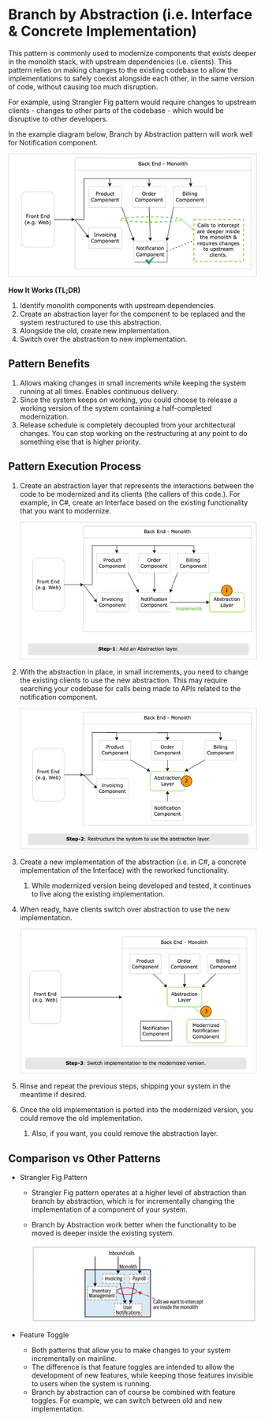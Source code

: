 # Branch by Abstraction (i.e. Interface & Concrete Implementation)

This pattern is commonly used to modernize components that exists deeper in the monolith stack, with upstream dependencies (i.e. clients). This pattern relies on making changes to the existing codebase to allow the implementations to safely coexist alongside each other, in the same version of code, without causing too much disruption.

For example, using Strangler Fig pattern would require changes to upstream clients - changes to other parts of the codebase - which would be disruptive to other developers. 

In the example diagram below, Branch by Abstraction pattern will work well for Notification component.

![branch-by-abstraction-tldr](../diagrams/branch-by-abstraction-tldr.png)

**How It Works (TL;DR)**

1. Identify monolith components with upstream dependencies.
1. Create an abstraction layer for the component to be replaced and the system restructured to use this abstraction.
1. Alongside the old, create new implementation.
1. Switch over the abstraction to new implementation.

## Pattern Benefits

1. Allows making changes in small increments while keeping the system running at all times. Enables continuous delivery.
1. Since the system keeps on working, you could choose to release a working version of the system containing a half-completed modernization.
1. Release schedule is completely decoupled from your architectural changes. You can stop working on the restructuring at any point to do something else that is higher priority.

## Pattern Execution Process

1. Create an abstraction layer that represents the interactions between the code to be modernized and its clients (the callers of this code.). For example, in C#, create an Interface based on the existing functionality that you want to modernize.

    ![branch-by-abstraction-add-interface](../diagrams/branch-by-abstraction-add-interface.png)

1. With the abstraction in place, in small increments, you need to change the existing clients to use the new abstraction. This may require searching your codebase for calls being made to APIs related to the notification component.

    ![branch-by-abstraction-implement-interface](../diagrams/branch-by-abstraction-implement-interface.png)

1. Create a new implementation of the abstraction (i.e. in C#, a concrete implementation of the Interface) with the reworked functionality.
    1. While modernized version being developed and tested, it continues to live along the existing implementation.

1. When ready, have clients switch over abstraction to use the new implementation.

    ![branch-by-abstraction-switch-traffic](../diagrams/branch-by-abstraction-switch-traffic.png)

1. Rinse and repeat the previous steps, shipping your system in the meantime if desired.

1. Once the old implementation is ported into the modernized version, you could remove the old implementation.
    1. Also, if you want, you could remove the abstraction layer.

## Comparison vs Other Patterns

- Strangler Fig Pattern
  - Strangler Fig pattern operates at a higher level of abstraction than branch by abstraction, which is for incrementally changing the implementation of a component of your system.
  - Branch by Abstraction work better when the functionality to be moved is deeper inside the existing system.

    ![Strangler Fig Pattern](../diagrams/strangler-fig-pattern-unfit.png)

- Feature Toggle
  - Both patterns that allow you to make changes to your system incrementally on mainline.
  - The difference is that feature toggles are intended to allow the development of new features, while keeping those features invisible to users when the system is running.
  - Branch by abstraction can of course be combined with feature toggles. For example, we can switch between old and new implementation.
